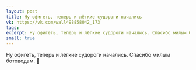 ```yaml
---
layout: post
title: Ну офигеть, теперь и лёгкие судороги начались
vk: https://vk.com/wall498858042_173
tags: 
excerpt: Ну офигеть, теперь и лёгкие судороги начались. Спасибо милым ботоводам. 🖤
small: true
---
```

Ну офигеть, теперь и лёгкие судороги начались. Спасибо милым ботоводам. 🖤